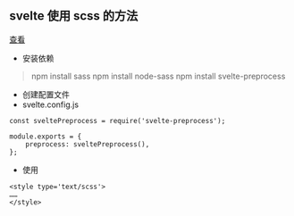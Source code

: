 ## svelte 使用 scss 的方法
[查看](https://github.com/sveltejs/language-tools/blob/master/docs/preprocessors/scss-less.md)

- 安装依赖
> npm install sass
> npm install node-sass
> npm install svelte-preprocess

- 创建配置文件
- svelte.config.js
```
const sveltePreprocess = require('svelte-preprocess');

module.exports = {
    preprocess: sveltePreprocess(),
};
```

- 使用
```
<style type='text/scss'>
……
</style>
```